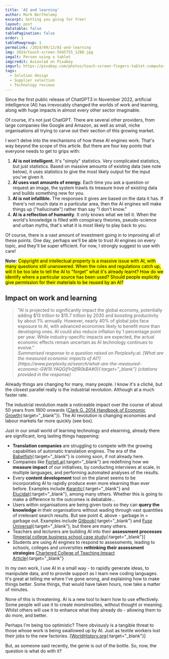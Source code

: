 ```yaml
---
title: 'AI and learning'
author: Mark Berthelemy
excerpt: Getting you going for free!
layout: post
datatable: false
tablePagination: false
order: 1
tableRowgroup: 1
permalink: /2024/09/13/AI-and-learning
img: 2024/touch-screen-5945755_1280.jpg
imgalt: Person using a tablet
imgcredit: Aviavlad on Pixabay
imgurl: https://pixabay.com/photos/touch-screen-fingers-tablet-computer-5945755/
tags:
  - Solution design
  - Supplier selection
  - Technology reviews
---
```

Since the first public release of ChatGPT3 in November 2022, artificial intelligence (AI) has irrevocably changed the worlds of work and learning, along with huge impacts in almost every other sector imaginable.

Of course, it's not just ChatGPT. There are several other providers, from large companies like Google and Amazon, as well as small, niche organisations all trying to carve out their section of this growing market.

I won't delve into the mechanisms of how these AI engines work. That's way beyond the scope of this article. But there are four key points that everyone needs to get to grips with:

1. **AI is not intelligent.** It's "simply" statistics. Very complicated statistics, but just statistics. Based on massive amounts of existing data (see note below), it uses statistics to give the most likely output for the input you've given it.
2. **AI uses vast amounts of energy.** Each time you ask a question or request an image, the system trawls its treasure trove of existing data and builds something new for you.
3. **AI is not infallible.** The responses it gives are based on the data it has. If there's not much data in a particular area, then the AI engines will make things up ("hallucinate") rather than say "I don't know."
4. **AI is a reflection of humanity**. It only knows what we tell it. When the world's knowledge is filled with conspiracy theories, pseudo-science and urban myths, that's what it is most likely to play back to you.

Of course, there is a vast amount of investment going in to improving all of these points. One day, perhaps we'll be able to trust AI engines on every topic, and they'll be super efficient. For now, I strongly suggest to use with care!

**Note:** <mark>Copyright and intellectual property is a massive issue with AI, with many questions still unanswered. When the rules and regulations catch up, will it be too late to tell the AI to "forget" what it's already learnt? How do we identify where a particular source has been used? Should people explicitly give permission for their materials to be reused by an AI?</mark>

## Impact on work and learning

<aside>
<blockquote>"AI is projected to significantly impact the global economy, potentially adding $13 trillion to $15.7 trillion by 2030 and boosting productivity by about 1% annually. However, nearly 40% of global jobs face exposure to AI, with advanced economies likely to benefit more than developing ones. AI could also reduce inflation by 1 percentage point per year. While industry-specific impacts are expected, the actual economic effects remain uncertain as AI technology continues to evolve."
<footer>
<cite markdown="1">Summarised response to a question raised on Perplexity.ai: [What are the measured economic impacts of AI?](https://www.perplexity.ai/search/what-are-the-measured-economic-GW1Il.YAQGif1rQfIR0kBA#0){:target="_blank"} (citations provided in the response)</cite>
</footer>
</blockquote>
</aside>

Already things are changing for many, many people. I know it's a cliché, but the closest parallel really is the industrial revolution. Although at a much faster rate.

The industrial revolution made a noticeable impact over the course of about 50 years from 1800 onwards ([Clark G. 2014 Handbook of Economic Growth](https://www.sciencedirect.com/science/article/abs/pii/B9780444535382000058){:target="_blank"}). The AI revolution is changing economies and labour markets far more quickly (see box).

Just in our small world of learning technology and elearning, already there are significant, long lasting things happening:

- **Translation companies** are struggling to compete with the growing capabilities of automatic translation engines. The era of the [Babelfish](https://hitchhikers.fandom.com/wiki/Babel_Fish){:target="_blank"} is coming soon, if not already here.
- Companies like [Fortell.ai](https://www.fortell.ai/){:target="_blank"} are redefining how we **measure impact** of our initiatives, by conducting interviews at scale, in multiple languages, and performing automated analyses of the results.
- Every **content development** tool on the planet seems to be incorporating AI to rapidly produce even more elearning than ever before. Examples include [Kwantic](https://kwantic.co/){:target="_blank"} and [Elucidat](https://www.elucidat.com/){:target="_blank"}, among many others. Whether this is going to make a difference to the outcomes is debatable...
- Users within organisations are being given tools so they can **query the knowledge** in their organisations without wading through vast quantities of irrelevant search results. But see point 4, above - garbage in = garbage out. Examples include [Gitbook](https://www.gitbook.com/){:target="_blank"} and [Fuse Universal](https://www.fuseuniversal.com/){:target="_blank"}, but there are many others.
- Teachers and lecturers are building AI into their **assessment processes** [[Imperial college business school case study](https://www.imperial.ac.uk/media/imperial-college/staff/education-development-unit/public/Business-School_Embedding-AI-into-assessment_Full-case-study.pdf){:target="_blank"}]
- Students are using AI engines to respond to assessments, leading to schools, colleges and universities **rethinking their assessment strategies** [Chartered College of Teaching Impact Article](https://my.chartered.college/impact_article/ai-and-assessment-rethinking-assessment-strategies-and-supporting-students-in-appropriate-use-of-ai/){:target="_blank"}

In my own work, I use AI in a small way - to rapidly generate ideas, to manipulate data, and to provide support as I learn new coding languages. It's great at telling me where I've gone wrong, and explaining how to make things better. Some things, that would have taken hours, now take a matter of minutes.

None of this is threatening. AI is a new tool to learn how to use effectively. Some people will use it to create monstrosities, without thought or meaning. Whilst others will use it to enhance what they already do - allowing them to do more, and better.

Perhaps I'm being too optimistic? There obviously is a tangible threat to those whose work is being swallowed up by AI. Just as textile workers lost their jobs to the new factories. [[WorldHistory.org](https://www.worldhistory.org/article/2183/the-textile-industry-in-the-british-industrial-rev/){:target="_blank"}]

But, as someone said recently, the genie is out of the bottle. So, now, the question is what do with it?